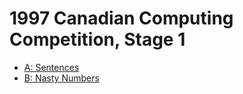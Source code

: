 # 1997 Canadian Computing Competition, Stage 1

* [A: Sentences][]
* [B: Nasty Numbers][]

[A: Sentences]:     http://wcipeg.com/problems/desc/ccc97s1
[B: Nasty Numbers]: http://wcipeg.com/problems/desc/ccc97s2

